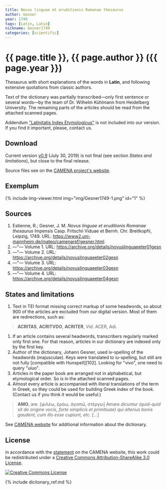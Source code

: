 ```yaml
---
title: Novus linguae et eruditionis Romanae thesaurus
author: Gesner
year: 1749
tags: [Latin, Latin]
nickname: Gesner1749
categories: [scientific]
---
```

# {{ page.title }}, {{ page.author }} ({{ page.year }})

Thesaurus with short explanations of the words in **Latin**, and following extensive quotations from classic authors.

Text of the dictionary was partially transcribed—only first sentence or several words—by the team of Dr. Wilhelm Kühlmann from Heidelberg University. The remaining parts of the articles should be read from the attached scanned pages.

Addendum ["Latinitatis Index Etymologicus"][3] is not included into our version. If you find it important, please, contact us.


## Download

Current version [v0.9][2] (July 30, 2019) is not final (see section _States and limitations_), but close to the final release.

Source files see on the [CAMENA project's website][1].


## Exemplum

{% include img-viewer.html img="img/Gesner1749-1.png" id="1" %}


## Sources

1. Estienne, R.; Gesner, J. M. _Novus linguae et eruditionis Romanae thesaurus_ Impensis Casp. Fritschii Viduae et Bernh. Chr. Breitkopfii, Leipzig, 1749. URL: <https://www2.uni-mannheim.de/mateo/camenaref/gesner.html>.
1. —"— Volume 1. URL: <https://archive.org/details/novuslinguaeeter01gesn>
1. —"— Volume 2. URL: <https://archive.org/details/novuslinguaeeter02gesn>
1. —"— Volume 3. URL: <https://archive.org/details/novuslinguaeeter03gesn>
1. —"— Volume 4. URL: <https://archive.org/details/novuslinguaeeter04gesn>


## States and limitations

1. Text in TEI format missing correct markup of some headwords, so about 900 of the articles are excluded from our digital version. Most of them are redirections, such as:
> **ACRITAS**, **ACRITVDO**, **ACRITER**, _Vid._ ACER, Adi.
1. If an article contains several headwords, transcribers regularly marked only first one. For that reason, articles in our dictionary are indexed only by the first key.
1. Author of the dictionary, Johann Gesner, used iv-spelling of the headwords (majusculae). Keys were translated to iu-spelling, but still are not fully [compatible with Hunspell][102]. Looking for "vivo", one need to query "uiuo".
1. Articles in the paper book are arranged not in alphabetical, but etymological order. So is in the attached scanned pages.
1. Almost every article is accompanied with literal translations of the term in Greek, so they could be used for building Greek index of the book. (Contact us if you think it would be useful.)
> **AMO**, are. [φιλέω, ἐράω, ἀγαπῶ, στέργω] Amare _dicuntur (quid-quid sit de origine vocis, forte simplicis et primitiuae) qui alterius bonis gaudent, cum illo esse cupiunt, etc._ […]

See [CAMENA website][5] for additional information about the dictionary.


## License

in accordance with the [statement][4] on the CAMENA website, this work could be redistributed under a <a rel="license" href="https://creativecommons.org/licenses/by-sa/3.0/">Creative Commons Attribution-ShareAlike 3.0 License</a>.

<a rel="license" href="https://creativecommons.org/licenses/by-sa/3.0/">
<img alt="Creative Commons License"
     style="border-width:0"
     src="https://i.creativecommons.org/l/by-sa/3.0/88x31.png" />
</a>

[1]: https://www2.uni-mannheim.de/mateo/camenahtdocs/camena.html
[2]: https://github.com/nikita-moor/latin-dictionary/releases/tag/2019-07-30
[3]: http://www.archive.org/stream/novuslinguaeeter04gesn#page/n576/mode/1up
[4]: https://www2.uni-mannheim.de/mateo/camenahtdocs/camena.html#04
[5]: https://www2.uni-mannheim.de/mateo/camenaref/gesner.html

{% include dicitonary_ref.md %}

